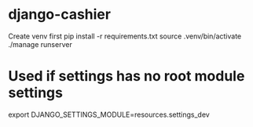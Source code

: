 # django-cashier

Create venv first
pip install -r requirements.txt
source .venv/bin/activate
./manage runserver

# Used if settings has no root module settings
export DJANGO_SETTINGS_MODULE=resources.settings_dev